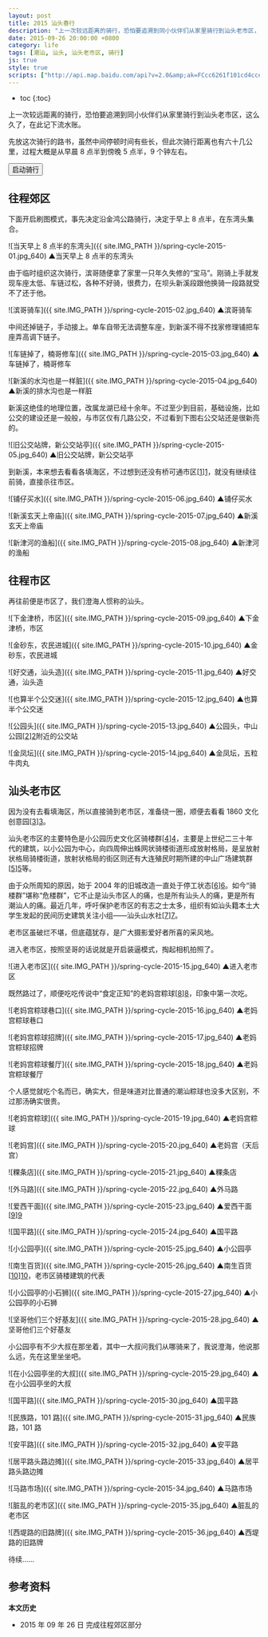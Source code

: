 ```yaml
---
layout: post
title: 2015 汕头春行
description: "上一次较远距离的骑行，恐怕要追溯到同小伙伴们从家里骑行到汕头老市区，这么久了，在此记下流水账。"
date: 2015-09-26 20:00:00 +0800
category: life
tags: [潮汕, 汕头, 汕头老市区, 骑行]
js: true
style: true
scripts: ["http://api.map.baidu.com/api?v=2.0&amp;ak=FCcc6261f101cd4ccefee22113a609de","http://api.map.baidu.com/library/LuShu/1.2/src/LuShu_min.js","http://api.map.baidu.com/library/GeoUtils/1.2/src/GeoUtils_min.js"]
---
```


* toc
{:toc}

上一次较远距离的骑行，恐怕要追溯到同小伙伴们从家里骑行到汕头老市区，这么久了，在此记下流水账。

先放这次骑行的路书，虽然中间停顿时间有些长，但此次骑行距离也有六十几公里，过程大概是从早晨 8 点半到傍晚 5 点半，9 个钟左右。

<div id="map"></div>
<div id="map-control"><button id="run">启动骑行</button> <span id="distance"></span></div>

## 往程郊区

下面开启刷图模式，事先决定沿金鸿公路骑行，决定于早上 8 点半，在东湾头集合。

![当天早上 8 点半的东湾头]({{ site.IMG_PATH }}/spring-cycle-2015-01.jpg_640)
&#9650;当天早上 8 点半的东湾头

由于临时组织这次骑行，滨哥随便拿了家里一只年久失修的“宝马”。刚骑上手就发现车座太低、车链过松，各种不好骑，很费力，在坝头新溪段跟他换骑一段路就受不了还于他。

![滨哥骑车]({{ site.IMG_PATH }}/spring-cycle-2015-02.jpg_640)
&#9650;滨哥骑车

中间还掉链子，手动接上。单车自带无法调整车座，到新溪不得不找家修理铺把车座弄高调下链子。

![车链掉了，楠哥修车]({{ site.IMG_PATH }}/spring-cycle-2015-03.jpg_640)
&#9650;车链掉了，楠哥修车

![新溪的水沟也是一样脏]({{ site.IMG_PATH }}/spring-cycle-2015-04.jpg_640)
&#9650;新溪的排水沟也是一样脏

新溪这绝佳的地理位置，改属龙湖已经十余年。不过至少到目前，基础设施，比如公交的建设还是一般般，与市区仅有几路公交，不过看到下图右公交站还是很新亮的。

![旧公交站牌，新公交站亭]({{ site.IMG_PATH }}/spring-cycle-2015-05.jpg_640)
&#9650;旧公交站牌，新公交站亭

到新溪，本来想去看看各填海区，不过想到还没有桥可通市区[[1]][1]，就没有继续往前骑，直接杀往市区。

![铺仔买水]({{ site.IMG_PATH }}/spring-cycle-2015-06.jpg_640)
&#9650;铺仔买水

![新溪玄天上帝庙]({{ site.IMG_PATH }}/spring-cycle-2015-07.jpg_640)
&#9650;新溪玄天上帝庙

![新津河的渔船]({{ site.IMG_PATH }}/spring-cycle-2015-08.jpg_640)
&#9650;新津河的渔船

## 往程市区

再往前便是市区了，我们澄海人惯称的汕头。

![下金津桥，市区]({{ site.IMG_PATH }}/spring-cycle-2015-09.jpg_640)
&#9650;下金津桥，市区

![金砂东，农民进城]({{ site.IMG_PATH }}/spring-cycle-2015-10.jpg_640)
&#9650;金砂东，农民进城

![好交通，汕头造]({{ site.IMG_PATH }}/spring-cycle-2015-11.jpg_640)
&#9650;好交通，汕头造

![也算半个公交迷]({{ site.IMG_PATH }}/spring-cycle-2015-12.jpg_640)
&#9650;也算半个公交迷

![公园头]({{ site.IMG_PATH }}/spring-cycle-2015-13.jpg_640)
&#9650;公园头，中山公园[[2]][2]附近的公交站

![金凤坛]({{ site.IMG_PATH }}/spring-cycle-2015-14.jpg_640)
&#9650;金凤坛，五粒牛肉丸

## 汕头老市区

因为没有去看填海区，所以直接骑到老市区，准备绕一圈，顺便去看看 1860 文化创意园[[3]][3]。

汕头老市区的主要特色是小公园历史文化区骑楼群[[4]][4]，主要是上世纪二三十年代的建筑，以小公园为中心，向四周伸出蛛网状骑楼街道形成放射格局，是呈放射状格局骑楼街道，放射状格局的街区则还有大连殖民时期所建的中山广场建筑群[[5]][5]等。

由于众所周知的原因，始于 2004 年的旧城改造一直处于停工状态[[6]][6]。如今“骑楼群”堪称“危楼群”，它不止是汕头市区人的痛，也是所有汕头人的痛，更是所有潮汕人的痛。最近几年，呼吁保护老市区的有志之士太多，组织有如汕头籍本土大学生发起的民间历史建筑关注小组——汕头山水社[[7]][7]。

老市区虽破烂不堪，但底蕴犹存，是广大摄影爱好者所喜的采风地。

进入老市区，按照坚哥的话说就是开启装逼模式，掏起相机拍照了。

![进入老市区]({{ site.IMG_PATH }}/spring-cycle-2015-15.jpg_640)
&#9650;进入老市区

既然路过了，顺便吃吃传说中“食定正知”的老妈宫粽球[[8]][8]，印象中第一次吃。

![老妈宫粽球巷口]({{ site.IMG_PATH }}/spring-cycle-2015-16.jpg_640)
&#9650;老妈宫粽球巷口

![老妈宫粽球招牌]({{ site.IMG_PATH }}/spring-cycle-2015-17.jpg_640)
&#9650;老妈宫粽球招牌

![老妈宫粽球餐厅]({{ site.IMG_PATH }}/spring-cycle-2015-18.jpg_640)
&#9650;老妈宫粽球餐厅

个人感觉就吃个名而已，确实大，但是味道对比普通的潮汕粽球也没多大区别，不过那汤确实很贵。

![老妈宫粽球]({{ site.IMG_PATH }}/spring-cycle-2015-19.jpg_640)
&#9650;老妈宫粽球

![老妈宫]({{ site.IMG_PATH }}/spring-cycle-2015-20.jpg_640)
&#9650;老妈宫（天后宫）

![粿条店]({{ site.IMG_PATH }}/spring-cycle-2015-21.jpg_640)
&#9650;粿条店

![外马路]({{ site.IMG_PATH }}/spring-cycle-2015-22.jpg_640)
&#9650;外马路

![爱西干面]({{ site.IMG_PATH }}/spring-cycle-2015-23.jpg_640)
&#9650;爱西干面[[9]][9]

![国平路]({{ site.IMG_PATH }}/spring-cycle-2015-24.jpg_640)
&#9650;国平路

![小公园亭]({{ site.IMG_PATH }}/spring-cycle-2015-25.jpg_640)
&#9650;小公园亭

![南生百货]({{ site.IMG_PATH }}/spring-cycle-2015-26.jpg_640)
&#9650;南生百货[[10]][10]，老市区骑楼建筑的代表

![小公园亭的小石狮]({{ site.IMG_PATH }}/spring-cycle-2015-27.jpg_640)
&#9650;小公园亭的小石狮

![坚哥他们三个好基友]({{ site.IMG_PATH }}/spring-cycle-2015-28.jpg_640)
&#9650;坚哥他们三个好基友

小公园亭有不少大叔在那坐着，其中一大叔问我们从哪骑来了，我说澄海，他说那么远，先在这里坐坐吧。

![在小公园亭坐的大叔]({{ site.IMG_PATH }}/spring-cycle-2015-29.jpg_640)
&#9650;在小公园亭坐的大叔

![国平路]({{ site.IMG_PATH }}/spring-cycle-2015-30.jpg_640)
&#9650;国平路

![民族路，101 路]({{ site.IMG_PATH }}/spring-cycle-2015-31.jpg_640)
&#9650;民族路，101 路

![安平路]({{ site.IMG_PATH }}/spring-cycle-2015-32.jpg_640)
&#9650;安平路

![居平路头路边摊]({{ site.IMG_PATH }}/spring-cycle-2015-33.jpg_640)
&#9650;居平路头路边摊

![马路市场]({{ site.IMG_PATH }}/spring-cycle-2015-34.jpg_640)
&#9650;马路市场

![脏乱的老市区]({{ site.IMG_PATH }}/spring-cycle-2015-35.jpg_640)
&#9650;脏乱的老市区

![西堤路的旧路牌]({{ site.IMG_PATH }}/spring-cycle-2015-36.jpg_640)
&#9650;西堤路的旧路牌

待续……

## 参考资料

<ol id="refs"></ol>

[1]: http://www.gd.chinanews.com/dcs/2015/2015-02-14/120/7653.shtml "明年6月底前滨海大道和新津河等三座大桥完工——中新网大潮汕频道"
[2]: http://www.stzspark.com/ "汕头中山公园-官方网站"
[3]: http://weibo.com/st1860 "1860文化创意园的微博"
[4]: http://www.dahuawang.com/strb/html/2014-09/25/content_562717.htm "小公园：“百载商埠”历史见证"
[5]: https://zh.wikipedia.org/wiki/大连中山广场近代建筑群 "大连中山广场近代建筑群 - 维基百科"
[6]: http://news.163.com/photoview/00AP0001/79038.html "广东汕头旧城改造停工10年变“空城”_网易新闻"
[7]: http://site.douban.com/163245/ "汕頭山水社的小站"
[8]: http://www.chaofood.com/culture/culture_detail.asp?sendid=3321 "老妈宫粽球"
[9]: http://www.chaofood.com/culture/culture_detail.asp?sendid=3346 "爱西干面"
[10]: http://v.qq.com/page/f/2/1/f0159sohu21.html "南生百货 - 腾讯视频"

**本文历史**

* 2015 年 09 年 26 日 完成往程郊区部分

<!--<style>
    #map {width:100%;max-width:640px;margin:18px 0 0 0}
    #map-control {margin:0;padding:0}
    #map-control button{color:#333;background:rgb(255,255,255);padding:2px;border:1px solid #ddd;margin:2px;cursor:pointer;border-radius:2px;text-transform:uppercase;text-decoration:none;}
    </style>-->
<!--<script>
    var bmap = document.getElementById('map');
    var mapWidth = bmap.offsetWidth;
    bmap.style.height = mapWidth + 'px';
    var map = new BMap.Map("map"); 
    var point = new BMap.Point(116.752,23.418);
    if(mapWidth<580){
        map.centerAndZoom(point, 12); 
    }else{
        map.centerAndZoom(point, 13); 
    }
    var points= [
      new BMap.Point(116.819546,23.483669),
      new BMap.Point(116.820108,23.483614),
      new BMap.Point(116.819794,23.482740),
      new BMap.Point(116.838159,23.475732),
      new BMap.Point(116.839862,23.475593),
      new BMap.Point(116.829797,23.456556),
      new BMap.Point(116.827644,23.453041),
      new BMap.Point(116.822579,23.445722),
      new BMap.Point(116.810262,23.431294),
      new BMap.Point(116.806691,23.427041),
      new BMap.Point(116.804716,23.423872),
      new BMap.Point(116.803594,23.420558),
      new BMap.Point(116.803122,23.417297),
      new BMap.Point(116.803365,23.408428),
      new BMap.Point(116.803332,23.403408),
      new BMap.Point(116.803045,23.402400),
      new BMap.Point(116.802334,23.400804),
      new BMap.Point(116.800817,23.399008),
      new BMap.Point(116.797168,23.395526),
      new BMap.Point(116.782595,23.381519),
      new BMap.Point(116.780328,23.379980),
      new BMap.Point(116.778086,23.379368),
      new BMap.Point(116.778169,23.378092),
      new BMap.Point(116.778597,23.376140),
      new BMap.Point(116.778142,23.377908),
      new BMap.Point(116.778281,23.378787),
      new BMap.Point(116.779890,23.375185),
      new BMap.Point(116.779285,23.374863),
      new BMap.Point(116.779880,23.374163),
      new BMap.Point(116.780382,23.374483),
      new BMap.Point(116.777974,23.379325),
      new BMap.Point(116.772607,23.378299),
      new BMap.Point(116.770740,23.377769),
      new BMap.Point(116.763685,23.373104),
      new BMap.Point(116.760202,23.373020),
      new BMap.Point(116.700181,23.372033),
      new BMap.Point(116.700322,23.364578),
      new BMap.Point(116.696177,23.364681),
      new BMap.Point(116.692052,23.364699),
      new BMap.Point(116.683505,23.364007),
      new BMap.Point(116.682931,23.364327),
      new BMap.Point(116.682727,23.363809),
      new BMap.Point(116.682362,23.362459),
      new BMap.Point(116.681626,23.361234),
      new BMap.Point(116.681895,23.360902),
      new BMap.Point(116.681767,23.360824),
      new BMap.Point(116.681894,23.360900),
      new BMap.Point(116.682242,23.360356),
      new BMap.Point(116.681157,23.359478),
      new BMap.Point(116.680482,23.361090),
      new BMap.Point(116.680574,23.361281),
      new BMap.Point(116.681630,23.361280),
      new BMap.Point(116.680570,23.361291),
      new BMap.Point(116.680286,23.360705),
      new BMap.Point(116.679604,23.360147),
      new BMap.Point(116.678792,23.359742),
      new BMap.Point(116.677018,23.358548),
      new BMap.Point(116.675979,23.358033),
      new BMap.Point(116.674617,23.357446),
      new BMap.Point(116.673596,23.357075),
      new BMap.Point(116.674076,23.356333),
      new BMap.Point(116.673672,23.356133),
      new BMap.Point(116.673695,23.356093),
      new BMap.Point(116.673997,23.356225),
      new BMap.Point(116.675836,23.353960),
      new BMap.Point(116.678320,23.354574),
      new BMap.Point(116.678031,23.355364),
      new BMap.Point(116.678676,23.356952),
      new BMap.Point(116.680168,23.356369),
      new BMap.Point(116.680846,23.356440),
      new BMap.Point(116.680685,23.358341),
      new BMap.Point(116.680501,23.358401),
      new BMap.Point(116.680354,23.358314),
      new BMap.Point(116.679943,23.358307),
      new BMap.Point(116.679350,23.358528),
      new BMap.Point(116.679852,23.359482),
      new BMap.Point(116.679253,23.359984),
      new BMap.Point(116.679597,23.360147),
      new BMap.Point(116.680315,23.360724),
      new BMap.Point(116.680473,23.361122),
      new BMap.Point(116.681167,23.359439),
      new BMap.Point(116.682561,23.360580),
      new BMap.Point(116.684393,23.361203),
      new BMap.Point(116.686502,23.361469),
      new BMap.Point(116.689499,23.360702),
      new BMap.Point(116.689603,23.359029),
      new BMap.Point(116.691129,23.359074),
      new BMap.Point(116.691255,23.356725),
      new BMap.Point(116.698988,23.356995),
      new BMap.Point(116.704088,23.356707),
      new BMap.Point(116.706186,23.356614),
      new BMap.Point(116.712005,23.357432),
      new BMap.Point(116.723326,23.358204),
      new BMap.Point(116.724394,23.358228),
      new BMap.Point(116.725083,23.358610),
      new BMap.Point(116.725057,23.362444),
      new BMap.Point(116.732442,23.362564),
      new BMap.Point(116.737747,23.361324),
      new BMap.Point(116.753576,23.357581),
      new BMap.Point(116.756470,23.356927),
      new BMap.Point(116.760963,23.356872),
      new BMap.Point(116.761531,23.357791),
      new BMap.Point(116.761117,23.358562),
      new BMap.Point(116.761085,23.368523),
      new BMap.Point(116.760619,23.371077),
      new BMap.Point(116.761202,23.373094),
      new BMap.Point(116.764026,23.373065),
      new BMap.Point(116.770867,23.377512),
      new BMap.Point(116.778063,23.379105),
      new BMap.Point(116.780872,23.379942),
      new BMap.Point(116.786482,23.384788),
      new BMap.Point(116.800965,23.398939),
      new BMap.Point(116.802469,23.400656),
      new BMap.Point(116.803452,23.403155),
      new BMap.Point(116.803484,23.409477),
      new BMap.Point(116.803244,23.417267),
      new BMap.Point(116.803693,23.420547),
      new BMap.Point(116.804846,23.423847),
      new BMap.Point(116.806771,23.426960),
      new BMap.Point(116.810585,23.431418),
      new BMap.Point(116.822759,23.445728),
      new BMap.Point(116.827908,23.453042),
      new BMap.Point(116.832478,23.460984),
      new BMap.Point(116.836847,23.469532),
      new BMap.Point(116.817976,23.469842),
      new BMap.Point(116.816881,23.472565),
      new BMap.Point(116.818210,23.472776),
      new BMap.Point(116.820358,23.475822),
      new BMap.Point(116.818788,23.476801),
      new BMap.Point(116.818382,23.478483),
      new BMap.Point(116.819907,23.483102),
      new BMap.Point(116.820776,23.482793),
      new BMap.Point(116.821044,23.483580),
      new BMap.Point(116.821226,23.483528),
      new BMap.Point(116.820821,23.482315),
      new BMap.Point(116.822687,23.481600),
      new BMap.Point(116.819804,23.482661),
      new BMap.Point(116.820153,23.483609),
      new BMap.Point(116.819546,23.483669),
    ];
    var stopPoints =  [new BMap.Point(116.819794,23.482740), new BMap.Point(116.780382,23.374483),new BMap.Point(116.681767,23.360824),new BMap.Point(116.680574,23.361281),new BMap.Point(116.673695,23.356093),new BMap.Point(116.679943,23.358307),new BMap.Point(116.689603,23.359029),new BMap.Point(116.746550,23.359200)]
    var bnum = ['MQ','Mg','Mw','NA','NQ','Ng','Nw','OA','OQ']
    var myIcon = [];
    var marker = [];
    for (var i = 0; i < 10; i ++){
      myIcon[i] = new BMap.Icon("http://7fv9cr.com1.z0.glb.clouddn.com/marker.png?watermark/2/fontsize/250/fill/I2ZmZg==/dx/4/dy/6/text/" + bnum[i] +"==", new BMap.Size(19,25),{anchor: new BMap.Size(9, 25)});
    }
    for (var i = 0; i < 8; i ++){
      marker[i] = new BMap.Marker(stopPoints[i],{icon:myIcon[i]});
      map.addOverlay(marker[i]);
    }
    var polyline = new BMap.Polyline(points, {strokeWeight:2}); 
    map.addOverlay(polyline);   
    map.addControl(new BMap.NavigationControl({type: BMAP_NAVIGATION_CONTROL_ZOOM}));
    map.addControl(new BMap.ScaleControl());
    var dis = BMapLib.GeoUtils.getPolylineDistance(polyline);
    var lushu = new BMapLib.LuShu(map, points, {
        defaultContent: "2015年02月26日骑行",
        autoView: true, 
	    speed:2000,
        icon: new BMap.Icon('http://7fv9cr.com1.z0.glb.clouddn.com/mountain_biking.png', new BMap.Size(30, 30), { anchor: new BMap.Size(15, 15) }),
        enableRotation: true,
        landmarkPois: [
        { lng: stopPoints[0].lng, lat: stopPoints[0].lat, html: '东湾头', pauseTime: 1 },
        { lng: stopPoints[1].lng, lat: stopPoints[1].lat, html: '新溪玄天上帝庙', pauseTime: 1 },
        { lng: stopPoints[2].lng, lat: stopPoints[2].lat, html: '老妈宫棕球', pauseTime: 1 },
        { lng: stopPoints[3].lng, lat: stopPoints[3].lat, html: '小公园', pauseTime: 3 },
        { lng: stopPoints[4].lng, lat: stopPoints[4].lat, html: '1860 文化创意园', pauseTime: 3 },
        { lng: stopPoints[5].lng, lat: stopPoints[5].lat, html: '永平路步行街', pauseTime: 2 },
        { lng: stopPoints[6].lng, lat: stopPoints[6].lat, html: '广场豆花', pauseTime: 1 },
        { lng: stopPoints[7].lng, lat: stopPoints[7].lat, html: '华侨试验区办公楼', pauseTime: 1 },
        ]
    });
    var run = document.getElementById('run');
    var distance = document.getElementById('distance');
    run.onclick = function(){
        lushu.start();
    }
    function $(element){
        return document.getElementById(element);
    }
    distance.innerHTML = "全程共" + (dis/1000).toFixed(1) + "公里";
  </script>-->
